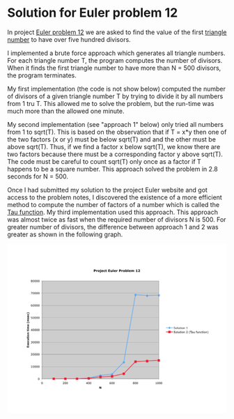 # Solution for Euler problem 12

In project [Euler problem 12](http://projecteuler.net/index.php?section=problems&id=12) we are asked to find the value of the first [triangle number](http://www.shyamsundergupta.com/triangle.htm) to have over five hundred divisors.

I implemented a brute force approach which generates all triangle numbers. For each triangle number T, the program computes the number of divisors. When it finds the first triangle number to have more than N = 500 divisors, the program terminates.

My first implementation (the code is not show below) computed the number of divisors of a given triangle number T by trying to divide it by all numbers from 1 tru T. This allowed me to solve the problem, but the run-time was much more than the allowed one minute.

My second implementation (see "approach 1" below) only tried all numbers from 1 to sqrt(T). This is based on the observation that if T = x*y then one of the two factors (x or y) must be below sqrt(T) and and the other must be above sqrt(T). Thus, if we find a factor x below sqrt(T), we know there are two factors because there must be a corresponding factor y above sqrt(T). The code must be careful to count sqrt(T) only once as a factor if T happens to be a square number. This approach solved the problem in 2.8 seconds for N = 500.

Once I had submitted my solution to the project Euler website and got access to the problem notes, I discovered the existence of a more efficient method to compute the number of factors of a number which is called the [Tau function](http://mathschallenge.net/index.php?section=faq&ref=number/number_of_divisors). My third implementation used this approach. This approach was almost twice as fast when the required number of divisors N is 500. For greater number of divisors, the difference between approach 1 and 2 was greater as shown in the following graph.

![x](euler12-performance.png)
